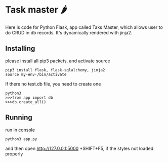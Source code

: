 # Task master 🌶️
Here is code for Python Flask, app called Taks Master, which allows user to do CRUD in db records. It's dynamically rendered with jinja2.

## Installing
please install all pip3 packets, and activate source
```
pip3 install flask, flask-sqlalchemy, jinja2
source my-env-/bin/activate
```
If there no test.db file, you need to create one

```
python3
>>>from app import db 
>>>db.create_all()

```
## Running 
run in console
```
python3 app.py
```
and then open  http://127.0.0.1:5000
*SHIFT+F5, if the styles not loaded properly